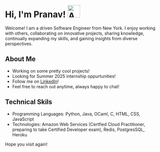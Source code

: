 # Hi, I'm Pranav! <img src="https://iam-weijie.github.io/wave/hand-emoji.svg" alt="Animated Emoji" width="40" height="40">

Welcome! I am a driven Software Engineer from New York. I enjoy working with others, collaborating on innovative projects, sharing knowledge, continually expanding my skills, and gaining insights from diverse perspectives.

## About Me

- Working on some pretty cool projects!
- Looking for Summer 2025 internship oppurtunities!
- Follow me on [LinkedIn](https://www.linkedin.com/in/pranav-jothivel/)!
- Feel free to reach out anytime, always happy to chat!

## Technical Skils

- Programming Languages: Python, Java, OCaml, C, HTML, CSS, JavaScript
- Technologies: Amazon Web Services (Certfied Cloud Practitioner, preparing to take Certified Developer exam), Redis, PostgresSQL, Heroku

Hope you visit again!

<!-- <br>
<br>

![Pranav's GitHub stats](https://github-readme-stats.vercel.app/api?username=pranavjothivel) -->